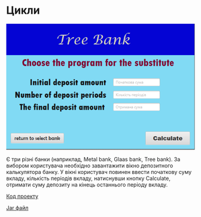 # Цикли

![Скріншот](/images/chapter06.png)

Є три різні банки (наприклад, Metal bank, Glaas bank, Tree bank). За вибором користувача необхідно завантажити вікно депозитного калькулятора банку. У вікні користувач повинен ввести початкову суму вкладу, кількість періодів вкладу, натиснувши кнопку Calculate, отримати суму депозиту на кінець останнього періоду вкладу.

[Код проекту](https://github.com/atmp-if/javafx/tree/project/Cycles)

[Jar файл](https://github.com/atmp-if/javafx/releases/download/0.3/Cycles.jar)
